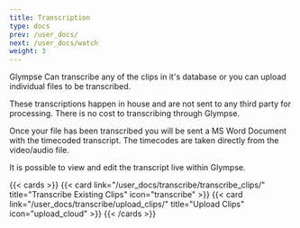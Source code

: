 ```yaml
---
title: Transcription
type: docs
prev: /user_docs/
next: /user_docs/watch
weight: 3
---
```

Glympse Can transcribe any of the clips in it's database or you can upload individual files to be transcribed. 

These transcriptions happen in house and are not sent to any third party for processing. There is no cost to transcribing through Glympse. 

Once your file has been transcribed you will be sent a MS Word Document with the timecoded transcript. The timecodes are taken directly from the video/audio file. 

It is possible to view and edit the transcript live within Glympse. 

{{< cards >}}
  {{< card link="/user_docs/transcribe/transcribe_clips/" title="Transcribe Existing Clips" icon="transcribe" >}}
  {{< card link="/user_docs/transcribe/upload_clips/" title="Upload Clips" icon="upload_cloud" >}}
{{< /cards >}}